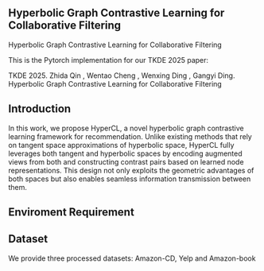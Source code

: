 ## Hyperbolic Graph Contrastive Learning for Collaborative Filtering
Hyperbolic Graph Contrastive Learning for Collaborative Filtering

This is the Pytorch implementation for our TKDE 2025 paper:

TKDE 2025. Zhida Qin , Wentao Cheng , Wenxing Ding , Gangyi Ding. Hyperbolic Graph Contrastive Learning for Collaborative Filtering

## Introduction
In this work, we propose HyperCL, a novel hyperbolic graph contrastive learning framework for recommendation.
Unlike existing methods that rely on tangent space approximations of hyperbolic space, HyperCL fully leverages both tangent and hyperbolic spaces by encoding augmented views from both and constructing contrast pairs based on learned node representations.
This design not only exploits the geometric advantages of both spaces but also enables seamless information transmission between them.

## Enviroment Requirement
## Dataset
We provide three processed datasets: Amazon-CD, Yelp and Amazon-book

